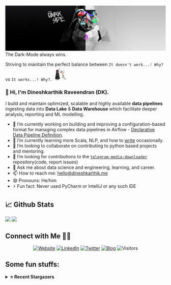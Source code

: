 ![](https://github.com/Dineshkarthik/Dineshkarthik/blob/master/assets/cover.jpg)
The Dark-Mode always wins.

Striving to maintain the perfect balance between `It doesn't work...! Why?` vs `It works...! Why?`. <img src="https://github.com/Dineshkarthik/Dineshkarthik/blob/master/assets/starwars_fight.gif" width="50px">


### 👋 Hi, I'm Dineshkarthik Raveendran (DK).

I build and maintain optimized, scalable and highly available **data pipelines** ingesting data into **Data Lake** & **Data Warehouse** which facilitate deeper analysis, reporting and ML modelling.


- 🔭 I’m currently working on building and improving a configuration-based format for managing complex data pipelines in Airflow - [Declarative Data Pipeline Definition](https://www.thoughtworks.com/de/radar/techniques?blipid=202005084).
- 🌱 I’m currently learning more Scala, NLP, and how to [write](https://medium.com/@dineshkarthik.r) occasionally.
- 👯 I’m looking to collaborate on contributing to python based projects and mentoring.
- 🤔 I’m looking for contributions to the [`telegram-media-downloader`](https://github.com/Dineshkarthik/telegram_media_downloader) repository(code, report issues) 
- 💬 Ask me about data science and engineering, learning, and career.
- 📫 How to reach me: [hello@dineshkarthik.me](mailto:hello@dineshkarthik.me)
- 😄 Pronouns: He/him
- ⚡ Fun fact: Never used PyCharm or IntelliJ or any such IDE

## 📈 Github Stats
<img height="180em" src="https://github-readme-stats.vercel.app/api?username=Dineshkarthik&show_icons=true&hide_border=true&&count_private=true&include_all_commits=true" />
<img height="180em" src="https://github-readme-streak-stats.herokuapp.com/?user=Dineshkarthik&hide_border=true" />
  
## Connect with Me 🤝🏻

<p align="center">
<a href="https://dineshkarthik.me"><img alt="Website" src="https://img.shields.io/badge/Website-dineshkarthik.me-blue?style=flat&logo=google-chrome"></a>
<a href="https://www.linkedin.com/in/dineshkarthik-r/"><img alt="LinkedIn" src="https://img.shields.io/badge/LinkedIN-Dineshkarthik%20Raveendran-blue?style=flat&logo=linkedin"></a>
<a href="https://twitter.com/Dineshkarthik_R"><img alt="Twitter" src="https://img.shields.io/badge/Twitter-Dineshkarthik%20R-blue?style=flat&logo=twitter"></a>
<a href="https://medium.com/@dineshkarthik.r"><img alt="Blog" src="https://img.shields.io/badge/Medium-Dineshkarthik%20Raveendran-blue?style=flat&logo=medium"></a>
<img alt="Visitors" src="https://visitor-badge.laobi.icu/badge?page_id=Dineshkarthik">
</p>


## Some fun stuffs:

<details>
  <summary><b>⭐ Recent Stargazers</b></summary>
  <table cellspacing="0" cellpadding="0" style="border: none;">
    <tbody cellspacing="0" cellpadding="0" style="border: none;">
      <tr style="border: none;">
        <td style="border: none">
          <a href="https://github.com/BlueRabbitCode">
            <img
              style="border-radius: 50%;"
              align="left"
              src="https://avatars.githubusercontent.com/u/16117545?u=e83d0df33b17bbbc6cd7feda78dd7ee1747a65dc&v=4"
              width="96"
              height="65"
            />
          </a>
        </td>
        <td style="border: none">
          <div>
            <a href="https://github.com/BlueRabbitCode">ManOfCode</a> 
            starred <a href="https://github.com/Dineshkarthik/telegram_media_downloader">telegram_media_downloader</a>
          </div>
          <div>
            User Bio: Nothing to 👀 here , no bio...!!
          </div>
        </td>
      </tr>
      <tr style="border: none;">
        <td style="border: none">
          <a href="https://github.com/angerlover">
            <img
              style="border-radius: 50%;"
              align="left"
              src="https://avatars.githubusercontent.com/u/9623014?u=0cc2cf3c94b2e395fa2be0fccac554a6129e1a78&v=4"
              width="96"
              height="65"
            />
          </a>
        </td>
        <td style="border: none">
          <div>
            <a href="https://github.com/angerlover">Pepe</a> 
            starred <a href="https://github.com/Dineshkarthik/telegram_media_downloader">telegram_media_downloader</a>
          </div>
          <div>
            User Bio: An old learner
          </div>
        </td>
      </tr>
      <tr style="border: none;">
        <td style="border: none">
          <a href="https://github.com/Hermesfish">
            <img
              style="border-radius: 50%;"
              align="left"
              src="https://avatars.githubusercontent.com/u/30013219?u=ff87460ad7b1713bf0c0993bce9a6f6ebc879ccc&v=4"
              width="96"
              height="65"
            />
          </a>
        </td>
        <td style="border: none">
          <div>
            <a href="https://github.com/Hermesfish">hermesfish</a> 
            starred <a href="https://github.com/Dineshkarthik/telegram_media_downloader">telegram_media_downloader</a>
          </div>
          <div>
            User Bio: a boy who loves cats live in China.
          </div>
        </td>
      </tr>
      <tr style="border: none;">
        <td style="border: none">
          <a href="https://github.com/xzz8868">
            <img
              style="border-radius: 50%;"
              align="left"
              src="https://avatars.githubusercontent.com/u/49937768?v=4"
              width="96"
              height="65"
            />
          </a>
        </td>
        <td style="border: none">
          <div>
            <a href="https://github.com/xzz8868">xzz8868</a> 
            starred <a href="https://github.com/Dineshkarthik/telegram_media_downloader">telegram_media_downloader</a>
          </div>
          <div>
            User Bio: Nothing to 👀 here , no bio...!!
          </div>
        </td>
      </tr>
      <tr style="border: none;">
        <td style="border: none">
          <a href="https://github.com/bjzjc">
            <img
              style="border-radius: 50%;"
              align="left"
              src="https://avatars.githubusercontent.com/u/33978625?u=3c7a82e8e94ae0852ffe0dbf8c9a9b42016ca27c&v=4"
              width="96"
              height="65"
            />
          </a>
        </td>
        <td style="border: none">
          <div>
            <a href="https://github.com/bjzjc">张建成</a> 
            starred <a href="https://github.com/Dineshkarthik/telegram_media_downloader">telegram_media_downloader</a>
          </div>
          <div>
            User Bio: Nothing to 👀 here , no bio...!!
          </div>
        </td>
      </tr>
      <tr style="border: none;">
        <td style="border: none">
          <a href="https://github.com/amircloner">
            <img
              style="border-radius: 50%;"
              align="left"
              src="https://avatars.githubusercontent.com/u/42978093?u=5666be5328d752baaa11b2aba5dac18066e8c24d&v=4"
              width="96"
              height="65"
            />
          </a>
        </td>
        <td style="border: none">
          <div>
            <a href="https://github.com/amircloner">amir mohseninia</a> 
            starred <a href="https://github.com/Dineshkarthik/telegram_media_downloader">telegram_media_downloader</a>
          </div>
          <div>
            User Bio: Nothing to 👀 here , no bio...!!
          </div>
        </td>
      </tr>
      <tr style="border: none;">
        <td style="border: none">
          <a href="https://github.com/MarcoChilese">
            <img
              style="border-radius: 50%;"
              align="left"
              src="https://avatars.githubusercontent.com/u/13199720?u=fee79eca2913ed84ce20f0c231e81f1aad303a45&v=4"
              width="96"
              height="65"
            />
          </a>
        </td>
        <td style="border: none">
          <div>
            <a href="https://github.com/MarcoChilese">Marco Chilese</a> 
            starred <a href="https://github.com/Dineshkarthik/telegram_media_downloader">telegram_media_downloader</a>
          </div>
          <div>
            User Bio: Nothing to 👀 here , no bio...!!
          </div>
        </td>
      </tr>
      <tr style="border: none;">
        <td style="border: none">
          <a href="https://github.com/XCwosjw">
            <img
              style="border-radius: 50%;"
              align="left"
              src="https://avatars.githubusercontent.com/u/53867435?u=3ea2143e79442c75918c756ac7ca7a8546ab8578&v=4"
              width="96"
              height="65"
            />
          </a>
        </td>
        <td style="border: none">
          <div>
            <a href="https://github.com/XCwosjw">XCwosjw</a> 
            starred <a href="https://github.com/Dineshkarthik/telegram_media_downloader">telegram_media_downloader</a>
          </div>
          <div>
            User Bio: A Student.
          </div>
        </td>
      </tr>
      <tr style="border: none;">
        <td style="border: none">
          <a href="https://github.com/NegroBolchevique">
            <img
              style="border-radius: 50%;"
              align="left"
              src="https://avatars.githubusercontent.com/u/45403751?u=cc15d7bb7dd24b44b9fc3a443a63b8eee26dd676&v=4"
              width="96"
              height="65"
            />
          </a>
        </td>
        <td style="border: none">
          <div>
            <a href="https://github.com/NegroBolchevique">Negro Bolche</a> 
            starred <a href="https://github.com/Dineshkarthik/HackerRank">HackerRank</a>
          </div>
          <div>
            User Bio: Amateur... yet.
          </div>
        </td>
      </tr>
      <tr style="border: none;">
        <td style="border: none">
          <a href="https://github.com/gordonzhgang">
            <img
              style="border-radius: 50%;"
              align="left"
              src="https://avatars.githubusercontent.com/u/33444551?u=b41638061d1a382a9db6dd2eb29f2b41d3c8d520&v=4"
              width="96"
              height="65"
            />
          </a>
        </td>
        <td style="border: none">
          <div>
            <a href="https://github.com/gordonzhgang">laoedf</a> 
            starred <a href="https://github.com/Dineshkarthik/telegram_media_downloader">telegram_media_downloader</a>
          </div>
          <div>
            User Bio: @OSSDAO-ORG•AIRDROP-0x18C76465513EB059af957579d0D2164Bb1596c600x18C76465513EB059af957579d0D2164Bb1596c60
          </div>
        </td>
      </tr>
      </tbody>
  </table>
</details>